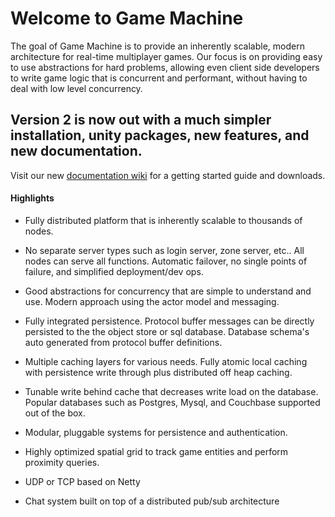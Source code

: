 # Welcome to Game Machine

The goal of Game Machine is to provide an inherently scalable, modern architecture for real-time multiplayer games.  Our focus is on providing easy to use abstractions for hard problems, allowing even client side developers to write game logic that is concurrent and performant, without having to deal with low level concurrency.

## Version 2 is now out with a much simpler installation, unity packages, new features, and new documentation.

Visit our new [documentation wiki](http://www.gamemachine.io/confluence/display/GMD/Game+Machine+Documentation) for a getting started guide and downloads.

#### Highlights

- Fully distributed platform that is inherently scalable to thousands of nodes.

- No separate server types such as login server, zone server, etc..  All nodes can serve all functions.  Automatic failover, no single points of failure, and simplified deployment/dev ops.
 
- Good abstractions for concurrency that are simple to understand and use.  Modern approach using the actor model and messaging.

- Fully integrated persistence.  Protocol buffer messages can be directly persisted to the the object store or sql database.  Database schema's auto generated from protocol buffer definitions.

- Multiple caching layers for various needs.  Fully atomic local caching with persistence write through plus distributed off heap caching.

- Tunable write behind cache that decreases write load on the database.  Popular databases such as Postgres, Mysql, and Couchbase supported out of the box.

-  Modular, pluggable systems for persistence and authentication.

- Highly optimized spatial grid to track game entities and perform proximity queries.

- UDP or TCP based on Netty

- Chat system built on top of a distributed pub/sub architecture




